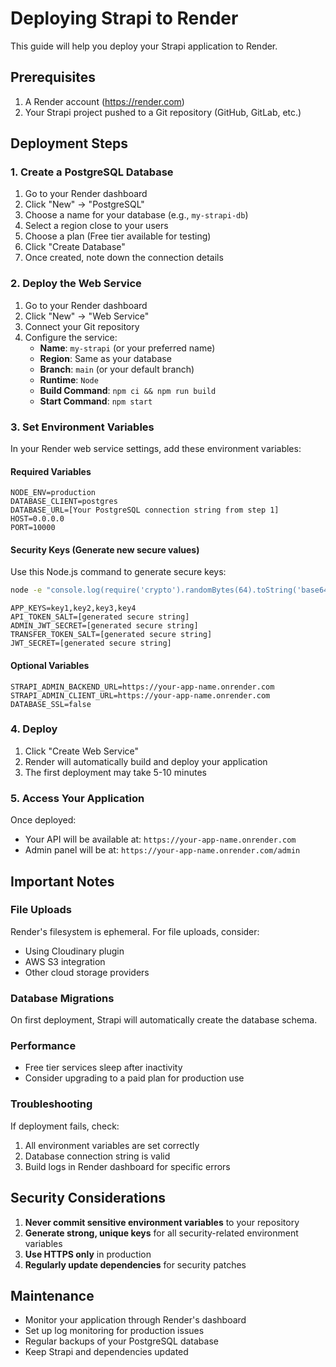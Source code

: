 # Deploying Strapi to Render

This guide will help you deploy your Strapi application to Render.

## Prerequisites

1. A Render account (https://render.com)
2. Your Strapi project pushed to a Git repository (GitHub, GitLab, etc.)

## Deployment Steps

### 1. Create a PostgreSQL Database

1. Go to your Render dashboard
2. Click "New" → "PostgreSQL"
3. Choose a name for your database (e.g., `my-strapi-db`)
4. Select a region close to your users
5. Choose a plan (Free tier available for testing)
6. Click "Create Database"
7. Once created, note down the connection details

### 2. Deploy the Web Service

1. Go to your Render dashboard
2. Click "New" → "Web Service"
3. Connect your Git repository
4. Configure the service:
   - **Name**: `my-strapi` (or your preferred name)
   - **Region**: Same as your database
   - **Branch**: `main` (or your default branch)
   - **Runtime**: `Node`
   - **Build Command**: `npm ci && npm run build`
   - **Start Command**: `npm start`

### 3. Set Environment Variables

In your Render web service settings, add these environment variables:

#### Required Variables
```
NODE_ENV=production
DATABASE_CLIENT=postgres
DATABASE_URL=[Your PostgreSQL connection string from step 1]
HOST=0.0.0.0
PORT=10000
```

#### Security Keys (Generate new secure values)
Use this Node.js command to generate secure keys:
```bash
node -e "console.log(require('crypto').randomBytes(64).toString('base64'))"
```

```
APP_KEYS=key1,key2,key3,key4
API_TOKEN_SALT=[generated secure string]
ADMIN_JWT_SECRET=[generated secure string]
TRANSFER_TOKEN_SALT=[generated secure string]
JWT_SECRET=[generated secure string]
```

#### Optional Variables
```
STRAPI_ADMIN_BACKEND_URL=https://your-app-name.onrender.com
STRAPI_ADMIN_CLIENT_URL=https://your-app-name.onrender.com
DATABASE_SSL=false
```

### 4. Deploy

1. Click "Create Web Service"
2. Render will automatically build and deploy your application
3. The first deployment may take 5-10 minutes

### 5. Access Your Application

Once deployed:
- Your API will be available at: `https://your-app-name.onrender.com`
- Admin panel will be at: `https://your-app-name.onrender.com/admin`

## Important Notes

### File Uploads
Render's filesystem is ephemeral. For file uploads, consider:
- Using Cloudinary plugin
- AWS S3 integration
- Other cloud storage providers

### Database Migrations
On first deployment, Strapi will automatically create the database schema.

### Performance
- Free tier services sleep after inactivity
- Consider upgrading to a paid plan for production use

### Troubleshooting

If deployment fails, check:
1. All environment variables are set correctly
2. Database connection string is valid
3. Build logs in Render dashboard for specific errors

## Security Considerations

1. **Never commit sensitive environment variables** to your repository
2. **Generate strong, unique keys** for all security-related environment variables
3. **Use HTTPS only** in production
4. **Regularly update dependencies** for security patches

## Maintenance

- Monitor your application through Render's dashboard
- Set up log monitoring for production issues
- Regular backups of your PostgreSQL database
- Keep Strapi and dependencies updated